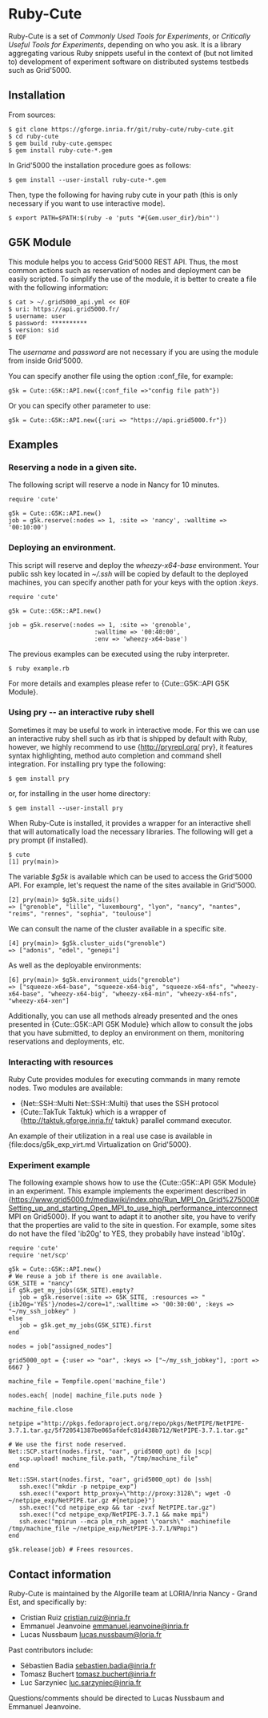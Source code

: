 # Ruby-Cute

Ruby-Cute is a set of *Commonly Used Tools for Experiments*, or *Critically
Useful Tools for Experiments*, depending on who you ask. It is a library
aggregating various Ruby snippets useful in the context of (but not limited to)
development of experiment software on distributed systems testbeds such as
Grid'5000.

## Installation

From sources:

    $ git clone https://gforge.inria.fr/git/ruby-cute/ruby-cute.git
    $ cd ruby-cute
    $ gem build ruby-cute.gemspec
    $ gem install ruby-cute-*.gem

In Grid'5000 the installation procedure goes as follows:

    $ gem install --user-install ruby-cute-*.gem

Then, type the following for having ruby cute in your path (this is only necessary if you want to use interactive mode).

    $ export PATH=$PATH:$(ruby -e 'puts "#{Gem.user_dir}/bin"')

## G5K Module

This module helps you to access Grid'5000 REST API.
Thus, the most common actions such as reservation of nodes and deployment can be easily scripted.
To simplify the use of the module, it is better to create a file with the following information:

    $ cat > ~/.grid5000_api.yml << EOF
    $ uri: https://api.grid5000.fr/
    $ username: user
    $ password: **********
    $ version: sid
    $ EOF

The *username* and *password* are not necessary if you are using the module from inside Grid'5000.

You can specify another file using the option :conf_file, for example:

    g5k = Cute::G5K::API.new({:conf_file =>"config file path"})

Or you can specify other parameter to use:

    g5k = Cute::G5K::API.new({:uri => "https://api.grid5000.fr"})

## Examples

### Reserving a node in a given site.
The following script will reserve a node in Nancy for 10 minutes.

    require 'cute'

    g5k = Cute::G5K::API.new()
    job = g5k.reserve(:nodes => 1, :site => 'nancy', :walltime => '00:10:00')

### Deploying an environment.

This script will reserve and deploy the *wheezy-x64-base* environment.
Your public ssh key located in *~/.ssh* will be copied by default to the deployed machines,
you can specify another path for your keys with the option *:keys*.

    require 'cute'

    g5k = Cute::G5K::API.new()

    job = g5k.reserve(:nodes => 1, :site => 'grenoble',
                            :walltime => '00:40:00',
                            :env => 'wheezy-x64-base')

The previous examples can be executed using the ruby interpreter.

    $ ruby example.rb

For more details and examples please refer to {Cute::G5K::API G5K Module}.

### Using pry -- an interactive ruby shell

Sometimes it may be useful to work in interactive mode. For this we can use an interactive ruby shell such as irb that is shipped by default with
Ruby, however, we highly recommend to use {http://pryrepl.org/ pry}, it features syntax highlighting, method auto completion and command shell integration.
For installing pry type the following:

    $ gem install pry

or, for installing in the user home directory:

    $ gem install --user-install pry

When Ruby-Cute is installed, it provides a wrapper for an interactive shell that will
automatically load the necessary libraries. The following will get a pry prompt (if installed).

    $ cute
    [1] pry(main)>

The variable *$g5k* is available which can be used to access the Grid'5000 API. For example,
let's request the name of the sites available in Grid'5000.

    [2] pry(main)> $g5k.site_uids()
    => ["grenoble", "lille", "luxembourg", "lyon", "nancy", "nantes", "reims", "rennes", "sophia", "toulouse"]

We can consult the name of the cluster available in a specific site.

    [4] pry(main)> $g5k.cluster_uids("grenoble")
    => ["adonis", "edel", "genepi"]

As well as the deployable environments:

    [6] pry(main)> $g5k.environment_uids("grenoble")
    => ["squeeze-x64-base", "squeeze-x64-big", "squeeze-x64-nfs", "wheezy-x64-base", "wheezy-x64-big", "wheezy-x64-min", "wheezy-x64-nfs", "wheezy-x64-xen"]

Additionally, you can use all methods already presented and the ones presented in {Cute::G5K::API G5K Module} which allow to
consult the jobs that you have submitted, to deploy an environment on them, monitoring reservations and deployments, etc.

### Interacting with resources

Ruby Cute provides modules for executing commands in many remote nodes. Two modules are available:

   - {Net::SSH::Multi Net::SSH::Multi} that uses the SSH protocol
   - {Cute::TakTuk Taktuk} which is a wrapper of {http://taktuk.gforge.inria.fr/  taktuk} parallel command executor.

An example of their utilization in a real use case is available in {file:docs/g5k_exp_virt.md  Virtualization on Grid'5000}.

### Experiment example

The following example shows how to use the {Cute::G5K::API G5K Module} in an experiment.
This example implements the experiment described in
{https://www.grid5000.fr/mediawiki/index.php/Run_MPI_On_Grid%275000#Setting_up_and_starting_Open_MPI_to_use_high_performance_interconnect MPI on Grid5000}.
If you want to adapt it to another site, you have to verify that the properties are valid to the site in question.
For example, some sites do not have the filed 'ib20g' to YES, they probabily have instead 'ib10g'.

    require 'cute'
    require 'net/scp'

    g5k = Cute::G5K::API.new()
    # We reuse a job if there is one available.
    G5K_SITE = "nancy"
    if g5k.get_my_jobs(G5K_SITE).empty?
       job = g5k.reserve(:site => G5K_SITE, :resources => "{ib20g='YES'}/nodes=2/core=1",:walltime => '00:30:00', :keys => "~/my_ssh_jobkey" )
    else
       job = g5k.get_my_jobs(G5K_SITE).first
    end

    nodes = job["assigned_nodes"]

    grid5000_opt = {:user => "oar", :keys => ["~/my_ssh_jobkey"], :port => 6667 }

    machine_file = Tempfile.open('machine_file')

    nodes.each{ |node| machine_file.puts node }

    machine_file.close

    netpipe ="http://pkgs.fedoraproject.org/repo/pkgs/NetPIPE/NetPIPE-3.7.1.tar.gz/5f720541387be065afdefc81d438b712/NetPIPE-3.7.1.tar.gz"

    # We use the first node reserved.
    Net::SCP.start(nodes.first, "oar", grid5000_opt) do |scp|
       scp.upload! machine_file.path, "/tmp/machine_file"
    end

    Net::SSH.start(nodes.first, "oar", grid5000_opt) do |ssh|
       ssh.exec!("mkdir -p netpipe_exp")
       ssh.exec!("export http_proxy=\"http://proxy:3128\"; wget -O ~/netpipe_exp/NetPIPE.tar.gz #{netpipe}")
       ssh.exec!("cd netpipe_exp && tar -zvxf NetPIPE.tar.gz")
       ssh.exec!("cd netpipe_exp/NetPIPE-3.7.1 && make mpi")
       ssh.exec("mpirun --mca plm_rsh_agent \"oarsh\" -machinefile /tmp/machine_file ~/netpipe_exp/NetPIPE-3.7.1/NPmpi")
    end

    g5k.release(job) # Frees resources.


## Contact information

Ruby-Cute is maintained by the Algorille team at LORIA/Inria Nancy - Grand Est, and specifically by:

* Cristian Ruiz <cristian.ruiz@inria.fr>
* Emmanuel Jeanvoine <emmanuel.jeanvoine@inria.fr>
* Lucas Nussbaum <lucas.nussbaum@loria.fr>

Past contributors include:
* Sébastien Badia <sebastien.badia@inria.fr>
* Tomasz Buchert <tomasz.buchert@inria.fr>
* Luc Sarzyniec <luc.sarzyniec@inria.fr>

Questions/comments should be directed to Lucas Nussbaum and Emmanuel Jeanvoine.
